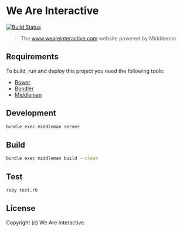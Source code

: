 # We Are Interactive
[![Build Status](https://travis-ci.org/weareinteractive/weareinteractive.com.svg?branch=master)](https://travis-ci.org/weareinteractive/weareinteractive.com)

> The www.weareinteractive.com website powered by Middleman.

## Requirements

To build, run and deploy this project you need the following tools:

* [Bower](http://twitter.github.com/bower/)
* [Bundler](https://bundler.io/)
* [Middleman](http://middlemanapp.com)

## Development

```bash
bundle exec middleman server
```

## Build

```bash
bundle exec middleman build --clean
```

## Test

```bash
ruby test.rb
```

## License

Copyright (c) We Are Interactive.
